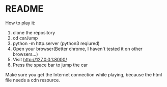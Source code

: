 # README



How to play it:

1. clone the repository
2. cd carJump
3. python -m http.server      (python3 reqiured)
4. Open your browser(Better chrome, I haven't tested it on other browsers...)
5. Visit http://127.0.0.1:8000/
6. Press the space bar to jump the car

Make sure you get the Internet connection while playing, because the html file needs a cdn resource.